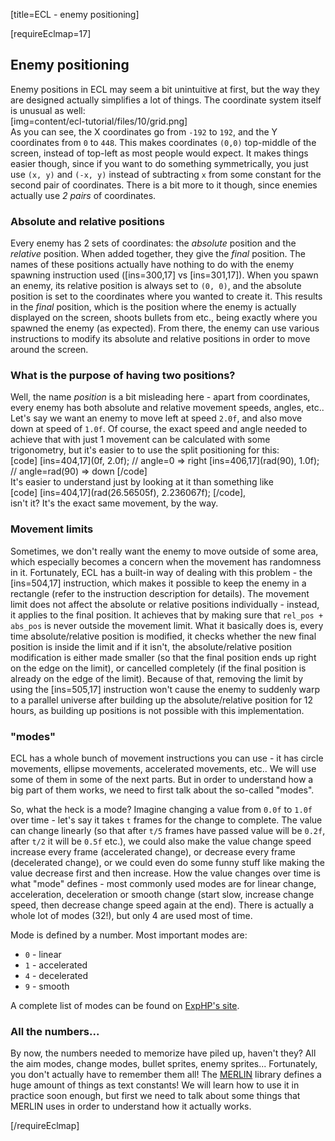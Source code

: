 [title=ECL - enemy positioning]

[requireEclmap=17]

## Enemy positioning
Enemy positions in ECL may seem a bit unintuitive at first, but the way they are designed actually simplifies a lot of things. The coordinate system itself is unusual as well:  
[img=content/ecl-tutorial/files/10/grid.png]  
As you can see, the X coordinates go from `-192` to `192`, and the Y coordinates from `0` to `448`. This makes coordinates `(0,0)` top-middle of the screen, instead of top-left as most people would expect. It makes things easier though, since if you want to do something symmetrically, you just use `(x, y)` and `(-x, y)` instead of subtracting `x` from some constant for the second pair of coordinates. There is a bit more to it though, since enemies actually use *2 pairs* of coordinates.

### Absolute and relative positions
Every enemy has 2 sets of coordinates: the *absolute* position and the *relative* position. When added together, they give the *final* position. The names of these positions actually have nothing to do with the enemy spawning instruction used ([ins=300,17] vs [ins=301,17]). When you spawn an enemy, its relative position is always set to `(0, 0)`, and the absolute position is set to the coordinates where you wanted to create it. This results in the *final* position, which is the position where the enemy is actually displayed on the screen, shoots bullets from etc., being exactly where you spawned the enemy (as expected). From there, the enemy can use various instructions to modify its absolute and relative positions in order to move around the screen.  

### What is the purpose of having two positions?
Well, the name *position* is a bit misleading here - apart from coordinates, every enemy has both absolute and relative movement speeds, angles, etc.. Let's say we want an enemy to move left at speed `2.0f`, and also move down at speed of `1.0f`. Of course, the exact speed and angle needed to achieve that with just 1 movement can be calculated with some trigonometry, but it's easier to to use the split positioning for this:  
[code] [ins=404,17](0f, 2.0f); // angle=0 => right
 [ins=406,17](rad(90), 1.0f); // angle=rad(90) => down [/code]  
It's easier to understand just by looking at it than something like  
[code] [ins=404,17](rad(26.56505f), 2.236067f); [/code],  
isn't it? It's the exact same movement, by the way.

### Movement limits
Sometimes, we don't really want the enemy to move outside of some area, which especially becomes a concern when the movement has randomness in it. Fortunately, ECL has a built-in way of dealing with this problem - the [ins=504,17] instruction, which makes it possible to keep the enemy in a rectangle (refer to the instruction description for details). The movement limit does not affect the absolute or relative positions individually - instead, it applies to the final position. It achieves that by making sure that `rel_pos + abs_pos` is never outside the movement limit. What it basically does is, every time absolute/relative position is modified, it checks whether the new final position is inside the limit and if it isn't, the absolute/relative position modification is either made smaller (so that the final position ends up right on the edge on the limit), or cancelled completely (if the final position is already on the edge of the limit). Because of that, removing the limit by using the [ins=505,17] instruction won't cause the enemy to suddenly warp to a parallel universe after building up the absolute/relative position for 12 hours, as building up positions is not possible with this implementation.
  
### "modes"
ECL has a whole bunch of movement instructions you can use - it has circle movements, ellipse movements, accelerated movements, etc.. We will use some of them in some of the next parts. But in order to understand how a big part of them works, we need to first talk about the so-called "modes".  
  
So, what the heck is a mode? Imagine changing a value from `0.0f` to `1.0f` over time - let's say it takes `t` frames for the change to complete. The value can change linearly (so that after `t/5` frames have passed value will be `0.2f`, after `t/2` it will be `0.5f` etc.), we could also make the value change speed increase every frame (accelerated change), or decrease every frame (decelerated change), or we could even do some funny stuff like making the value decrease first and then increase. How the value changes over time is what "mode" defines - most commonly used modes are for linear change, acceleration, deceleration or smooth change (start slow, increase change speed, then decrease change speed again at the end). There is actually a whole lot of modes (32!), but only 4 are used most of time.  
  
Mode is defined by a number. Most important modes are:
- `0` - linear
- `1` - accelerated
- `4` - decelerated
- `9` - smooth

A complete list of modes can be found on [ExpHP's site](https://exphp.github.io/thpages/#/anm/interpolation).
  
### All the numbers...
By now, the numbers needed to memorize have piled up, haven't they? All the aim modes, change modes, bullet sprites, enemy sprites... Fortunately, you don't actually have to remember them all! The [MERLIN](https://github.com/Priw8/merlin/) library defines a huge amount of things as text constants! We will learn how to use it in practice soon enough, but first we need to talk about some things that MERLIN uses in order to understand how it actually works.

[/requireEclmap]
